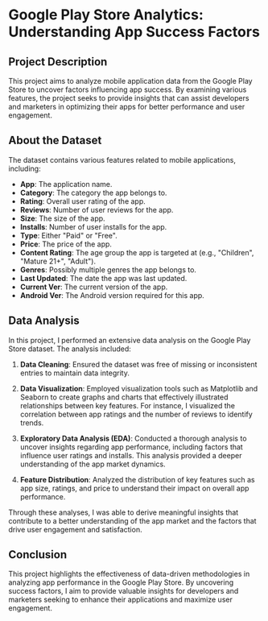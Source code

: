 # Google Play Store Analytics: Understanding App Success Factors

## Project Description
This project aims to analyze mobile application data from the Google Play Store to uncover factors influencing app success. By examining various features, the project seeks to provide insights that can assist developers and marketers in optimizing their apps for better performance and user engagement.

## About the Dataset
The dataset contains various features related to mobile applications, including:

- **App**: The application name.
- **Category**: The category the app belongs to.
- **Rating**: Overall user rating of the app.
- **Reviews**: Number of user reviews for the app.
- **Size**: The size of the app.
- **Installs**: Number of user installs for the app.
- **Type**: Either "Paid" or "Free".
- **Price**: The price of the app.
- **Content Rating**: The age group the app is targeted at (e.g., "Children", "Mature 21+", "Adult").
- **Genres**: Possibly multiple genres the app belongs to.
- **Last Updated**: The date the app was last updated.
- **Current Ver**: The current version of the app.
- **Android Ver**: The Android version required for this app.


## Data Analysis
In this project, I performed an extensive data analysis on the Google Play Store dataset. The analysis included:

1. **Data Cleaning**: Ensured the dataset was free of missing or inconsistent entries to maintain data integrity.

2. **Data Visualization**: Employed visualization tools such as Matplotlib and Seaborn to create graphs and charts that effectively illustrated relationships between key features. For instance, I visualized the correlation between app ratings and the number of reviews to identify trends.

3. **Exploratory Data Analysis (EDA)**: Conducted a thorough analysis to uncover insights regarding app performance, including factors that influence user ratings and installs. This analysis provided a deeper understanding of the app market dynamics.

4. **Feature Distribution**: Analyzed the distribution of key features such as app size, ratings, and price to understand their impact on overall app performance.

Through these analyses, I was able to derive meaningful insights that contribute to a better understanding of the app market and the factors that drive user engagement and satisfaction.

## Conclusion
This project highlights the effectiveness of data-driven methodologies in analyzing app performance in the Google Play Store. By uncovering success factors, I aim to provide valuable insights for developers and marketers seeking to enhance their applications and maximize user engagement.
